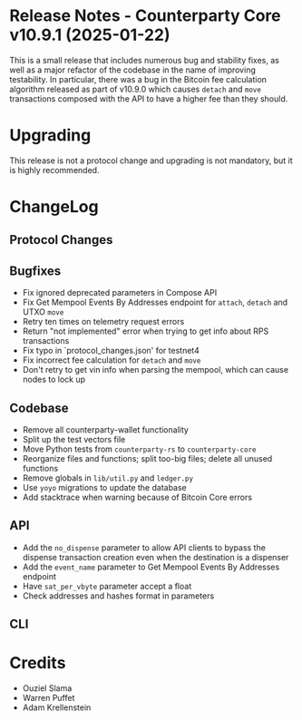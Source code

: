# Release Notes - Counterparty Core v10.9.1 (2025-01-22)

This is a small release that includes numerous bug and stability fixes, as well as a major refactor of the codebase in the name of improving testability. In particular, there was a bug in the Bitcoin fee calculation algorithm released as part of v10.9.0 which causes `detach` and `move` transactions composed with the API to have a higher fee than they should.


# Upgrading

This release is not a protocol change and upgrading is not mandatory, but it is highly recommended.


# ChangeLog

## Protocol Changes

## Bugfixes

- Fix ignored deprecated parameters in Compose API
- Fix Get Mempool Events By Addresses endpoint for `attach`, `detach` and UTXO `move`
- Retry ten times on telemetry request errors
- Return "not implemented" error when trying to get info about RPS transactions
- Fix typo in `protocol_changes.json' for testnet4
- Fix incorrect fee calculation for `detach` and `move`
- Don't retry to get vin info when parsing the mempool, which can cause nodes to lock up

## Codebase

- Remove all counterparty-wallet functionality
- Split up the test vectors file
- Move Python tests from `counterparty-rs` to `counterparty-core`
- Reorganize files and functions; split too-big files; delete all unused functions
- Remove globals in `lib/util.py` and `ledger.py`
- Use `yoyo` migrations to update the database
- Add stacktrace when warning because of Bitcoin Core errors

## API

- Add the `no_dispense` parameter to allow API clients to bypass the dispense transaction creation even when the destination is a dispenser
- Add the `event_name` parameter to Get Mempool Events By Addresses endpoint
- Have `sat_per_vbyte` parameter accept a float
- Check addresses and hashes format in parameters

## CLI


# Credits

- Ouziel Slama
- Warren Puffet
- Adam Krellenstein
